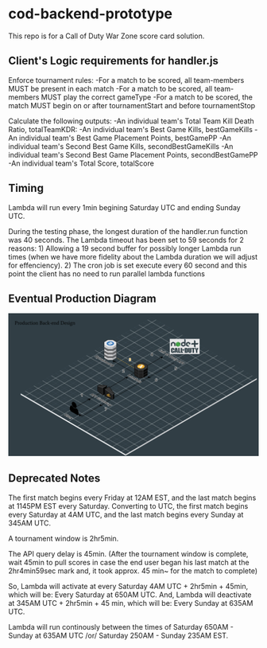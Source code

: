 # cod-backend-prototype
This repo is for a Call of Duty War Zone score card solution.

## Client's Logic requirements for handler.js

Enforce tournament rules:
-For a match to be scored, all team-members MUST be present in each match
-For a match to be scored, all team-members MUST play the correct gameType
-For a match to be scored, the match MUST begin on or after tournamentStart and before tournamentStop


Calculate the following outputs:
-An individual team's Total Team Kill Death Ratio, totalTeamKDR:
-An individual team's Best Game Kills, bestGameKills
-An individual team's Best Game Placement Points, bestGamePP
-An individual team's Second Best Game Kills, secondBestGameKills
-An individual team's Second Best Game Placement Points, secondBestGamePP
-An individual team's Total Score, totalScore


## Timing
Lambda will run every 1min begining Saturday UTC and ending Sunday UTC.

During the testing phase, the longest duration of the handler.run function was 40 seconds. The Lambda timeout has been set to 59 seconds for 2 reasons: 1) Allowing a 19 second buffer for possibly longer Lambda run times (when we have more fidelity about the Lambda duration we will adjust for effenciency). 2) The cron job is set execute every 60 second and this point the client has no need to run parallel lambda functions

## Eventual Production Diagram
![alt text](https://github.com/tom-crypto/cod-backend-prototype/blob/main/eventualProductionDiagram.png)

## Deprecated Notes
The first match begins every Friday at 12AM EST, and the last match begins at 1145PM EST every Saturday. Converting to UTC, the first match begins every Saturday at 4AM UTC, and the last match begins every Sunday at 345AM UTC.

A tournament window is 2hr5min.

The API query delay is 45min. (After the tournament window is complete, wait 45min to pull scores in case the end user began his last match at the 2hr4min59sec mark and, it took approx. 45 min~ for the match to complete)

So, Lambda will activate at every Saturday 4AM UTC + 2hr5min + 45min, which will be: Every Saturday at 650AM UTC. And, Lambda will deactivate at 345AM UTC + 2hr5min + 45 min, which will be: Every Sunday at 635AM UTC. 

Lambda will run continously between the times of Saturday 650AM - Sunday at 635AM UTC /or/ Saturday 250AM - Sunday 235AM EST.
